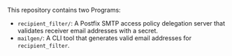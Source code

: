 This repository contains two Programs:
* `recipient_filter/`: A Postfix SMTP access policy delegation server that validates receiver email addresses with a secret.
* `mailgen/`: A CLI tool that generates valid email addresses for `recipient_filter`.

